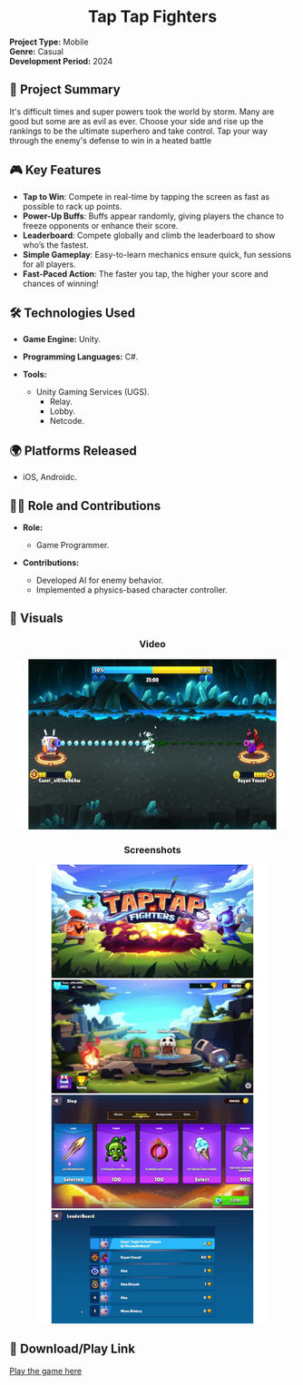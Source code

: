 <div align="center"><h1>Tap Tap Fighters</h1></div>

**Project Type:** Mobile                                        
**Genre:** Casual  
**Development Period:** 2024

## 📜 Project Summary
It's difficult times and super powers took the world by storm. 
Many are good but some are as evil as ever. 
Choose your side and rise up the rankings to be the ultimate superhero and take control.
Tap your way through the enemy's defense to win in a heated battle

## 🎮 Key Features
- **Tap to Win**: Compete in real-time by tapping the screen as fast as possible to rack up points.
- **Power-Up Buffs**: Buffs appear randomly, giving players the chance to freeze opponents or enhance their score.
- **Leaderboard**: Compete globally and climb the leaderboard to show who’s the fastest.
- **Simple Gameplay**: Easy-to-learn mechanics ensure quick, fun sessions for all players.
- **Fast-Paced Action**: The faster you tap, the higher your score and chances of winning!

## 🛠️ Technologies Used
- **Game Engine:** Unity.
- **Programming Languages:** C#.
- **Tools:** 

  - Unity Gaming Services (UGS).
    - Relay.
    - Lobby.
    - Netcode.
  


## 🌍 Platforms Released
- iOS, Androidc.

## 👨‍💻 Role and Contributions
- **Role:**  
  - Game Programmer.
  
- **Contributions:**  
  - Developed AI for enemy behavior.  
  - Implemented a physics-based character controller.


## 📸 Visuals 
<div align="center">
  <h3>Video</h3>

<a href="https://youtu.be/w-NjqWDMcak" target="_blank">
    <img src="Images/Video.png" alt="Watch Gameplay Video" height ="300" />
</a>

  <h3>Screenshots</h3>

<img src="Images/0.png" alt="Description of Image" height="200" style="display: inline-block;"/>
<img src="Images/1.png" alt="Description of Image" height="200" style="display: inline-block;"/>
<img src="Images/2.png" alt="Description of Image" height="200" style="display: inline-block;"/>
<img src="Images/3.png" alt="Description of Image" height="200" style="display: inline-block;"/>

</div>

## 🔗 Download/Play Link
[Play the game here](https://play.google.com/store/apps/details?id=com.GamesBond.TapTapFighters&hl=en)
